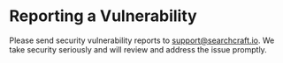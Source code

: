 # Reporting a Vulnerability
Please send security vulnerability reports to support@searchcraft.io. We take security seriously and will review and address the issue promptly.
